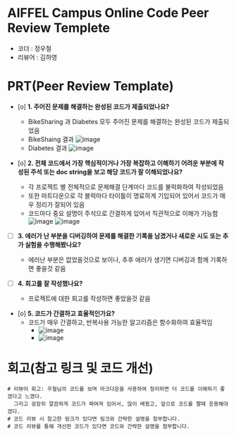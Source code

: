 # AIFFEL Campus Online Code Peer Review Templete
- 코더 : 정우철
- 리뷰어 : 김하영


# PRT(Peer Review Template)
- [o]  **1. 주어진 문제를 해결하는 완성된 코드가 제출되었나요?**
    - BikeSharing 과 Diabetes 모두 주어진 문제를 해결하는 완성된 코드가 제출되었음
    - BikeShaing 결과
      ![image](https://github.com/user-attachments/assets/914cc9bb-d939-4002-8239-e03339485a13)
    - Diabetes 결과
      ![image](https://github.com/user-attachments/assets/633e1336-a72b-4b59-9f29-2bb9e75c44c1)

    
- [o]  **2. 전체 코드에서 가장 핵심적이거나 가장 복잡하고 이해하기 어려운 부분에 작성된 
주석 또는 doc string을 보고 해당 코드가 잘 이해되었나요?**
    - 각 프로젝트 별 전체적으로 문제해결 단계마다 코드를 불럭화하여 작성되었음
    - 또한 마트다운으로 각 블럭마다 타이틀이 명료하게 기입되어 있어서 코드가 매우 정리가 잘되어 있음
    - 코드마다 중요 설명이 주석으로 간결하게 있어서 직관적으로 이해가 가능함
        ![image](https://github.com/user-attachments/assets/22e313d2-a356-4611-b5eb-00c6a21ea4a7)
        ![image](https://github.com/user-attachments/assets/8da74618-3133-422e-91b9-33115ecf60a1)


- [ ]  **3. 에러가 난 부분을 디버깅하여 문제를 해결한 기록을 남겼거나
새로운 시도 또는 추가 실험을 수행해봤나요?**
    - 에러난 부분은 없었을것으로 보이나, 추후 에러가 생기면 디버깅과 함께 기록하면 좋을것 같음
        
- [ ]  **4. 회고를 잘 작성했나요?**
    - 프로젝트에 대한 회고를 작성하면 좋았을것 같음
        
- [o]  **5. 코드가 간결하고 효율적인가요?**
    - 코드가 매우 간결하고, 반복사용 가능한 알고리즘은 함수화하여 효율적임     
        - ![image](https://github.com/user-attachments/assets/8f502530-7d47-4308-9591-ac60c1de6550)
        - ![image](https://github.com/user-attachments/assets/d4791d57-6a8b-402d-ad52-5d6bb43629d0)




# 회고(참고 링크 및 코드 개선)
```
# 리뷰어 회고: 우철님의 코드를 보며 마크다운을 사용하여 정리하면 더 코드를 이해하기 좋겠다고 느꼈다.
  그리고 굉장히 깔끔하게 코드가 짜여져 있어서, 많이 배웠고, 앞으로 코드를 짤때 응용해야겠다. 
# 코드 리뷰 시 참고한 링크가 있다면 링크와 간략한 설명을 첨부합니다.
# 코드 리뷰를 통해 개선한 코드가 있다면 코드와 간략한 설명을 첨부합니다.
```

